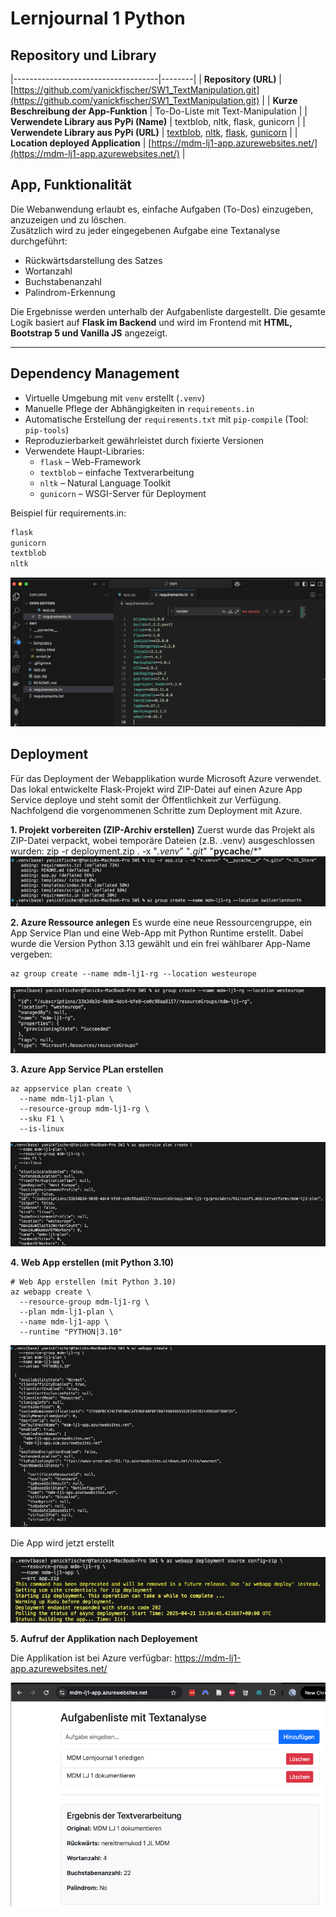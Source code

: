 ﻿# Lernjournal 1 Python

## Repository und Library

|------------------------------------|--------|
| **Repository (URL)**               | [https://github.com/yanickfischer/SW1_TextManipulation.git](https://github.com/yanickfischer/SW1_TextManipulation.git) |
| **Kurze Beschreibung der App-Funktion** | To-Do-Liste mit Text-Manipulation |
| **Verwendete Library aus PyPi (Name)** | textblob, nltk, flask, gunicorn |
| **Verwendete Library aus PyPi (URL)** | [textblob](https://pypi.org/project/textblob/), [nltk](https://pypi.org/project/nltk/), [flask](https://pypi.org/project/Flask/), [gunicorn](https://pypi.org/project/gunicorn/) |
| **Location deployed Application**  | [https://mdm-lj1-app.azurewebsites.net/](https://mdm-lj1-app.azurewebsites.net/) |

## App, Funktionalität
Die Webanwendung erlaubt es, einfache Aufgaben (To-Dos) einzugeben, anzuzeigen und zu löschen.  
Zusätzlich wird zu jeder eingegebenen Aufgabe eine Textanalyse durchgeführt:

- Rückwärtsdarstellung des Satzes
- Wortanzahl
- Buchstabenanzahl
- Palindrom-Erkennung

Die Ergebnisse werden unterhalb der Aufgabenliste dargestellt. Die gesamte Logik basiert auf **Flask im Backend** und wird im Frontend mit **HTML, Bootstrap 5 und Vanilla JS** angezeigt.

---


## Dependency Management

- Virtuelle Umgebung mit `venv` erstellt (`.venv`)
- Manuelle Pflege der Abhängigkeiten in `requirements.in`
- Automatische Erstellung der `requirements.txt` mit `pip-compile` (Tool: `pip-tools`)
- Reproduzierbarkeit gewährleistet durch fixierte Versionen
- Verwendete Haupt-Libraries:
  - `flask` – Web-Framework
  - `textblob` – einfache Textverarbeitung
  - `nltk` – Natural Language Toolkit
  - `gunicorn` – WSGI-Server für Deployment

Beispiel für requirements.in:
```txt
flask
gunicorn
textblob
nltk
```
<img src="images/Req1.png" alt="Requirements" style="max-width: 100%; height: auto;">

## Deployment

Für das Deployment der Webapplikation wurde Microsoft Azure verwendet.
Das lokal entwickelte Flask-Projekt wird ZIP-Datei auf einen Azure App Service deploye und steht somit der Öffentlichkeit zur Verfügung.
Nachfolgend die vorgenommenen Schritte zum Deployment mit Azure.

**1. Projekt vorbereiten (ZIP-Archiv erstellen)** 
Zuerst wurde das Projekt als ZIP-Datei verpackt, wobei temporäre Dateien (z.B. .venv) ausgeschlossen wurden: zip -r deployment.zip . -x "*.venv*" "*.git*" "__pycache__/*"
<img src="images/Deployment 1.png" alt="ZIP-File" style="max-width: 100%; height: auto;">

**2. Azure Ressource anlegen**
Es wurde eine neue Ressourcengruppe, ein App Service Plan und eine Web-App mit Python Runtime erstellt. Dabei wurde die Version Python 3.13 gewählt und ein frei wählbarer App-Name vergeben:
```
az group create --name mdm-lj1-rg --location westeurope
```
<img src="images/Depl1.png" alt="Resource Group" style="max-width: 100%; height: auto;">

**3. Azure App Service PLan erstellen**
```
az appservice plan create \
  --name mdm-lj1-plan \
  --resource-group mdm-lj1-rg \
  --sku F1 \
  --is-linux
```
<img src="images/Depl2.png" alt="Service Plan" style="max-width: 100%; height: auto;">

**4. Web App erstellen (mit Python 3.10)**
```
# Web App erstellen (mit Python 3.10)
az webapp create \
  --resource-group mdm-lj1-rg \
  --plan mdm-lj1-plan \
  --name mdm-lj1-app \
  --runtime "PYTHON|3.10"
```
<img src="images/Depl4.png" alt="Web App" style="max-width: 100%; height: auto;">

Die App wird jetzt erstellt

<img src="images/Depl5.png" alt="App Build" style="max-width: 100%; height: auto;">

**5. Aufruf der Applikation nach Deployement**

Die Applikation ist bei Azure verfügbar: https://mdm-lj1-app.azurewebsites.net/

<img src="images/Depl6.png" alt="Finale App" style="max-width: 100%; height: auto;">

